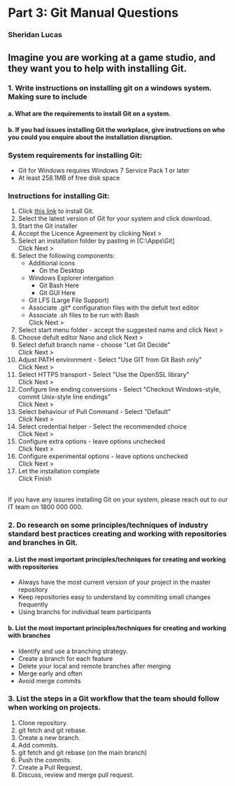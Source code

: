 # Part 3: Git Manual Questions
### Sheridan Lucas

## Imagine you are working at a game studio, and they want you to help with installing Git.

### 1.	Write instructions on installing git on a windows system. Making sure to include

#### a.	What are the requirements to install Git on a system.
#### b.	If you had issues installing Git the workplace, give instructions on who you could you enquire about the installation disruption.

### System requirements for installing Git: <br>
* Git for Windows requires Windows 7 Service Pack 1 or later
* At least 258.1MB of free disk space
### Instructions for installing Git: <br>
1. Click [this link](https://git-scm.com/download/win) to install Git.
1. Select the latest version of Git for your system and click download. 
1. Start the Git installer 
1. Accept the Licence Agreement by clicking Next >
1. Select an installation folder by pasting in [C:\Apps\Git] <br>
	Click Next >
1. Select the following components:
	* Additional icons
		* On the Desktop
	* Windows Explorer intergation
		* Git Bash Here
		* Git GUI Here
	* Git LFS (Large File Support)
	* Associate .git* configuration files with the defult text editor
	* Associate .sh files to be run with Bash <br>
	Click Next >
1. Select start menu folder - accept the suggested name and click Next >
1. Choose defult editor Nano and click Next >
1. Select defult branch name - choose "Let Git Decide" <br>
	Click Next >
1. Adjust PATH environment - Select "Use GIT from Git Bash only" <br>
	Click Next >
1. Select HTTPS transport - Select "Use the OpenSSL library" <br>
	Click Next >
1. Configure line ending conversions - Select "Checkout Windows-style, commit Unix-style line endings" <br>
	Click Next >
1. Select behaviour of Pull Command - Select "Default" <br>
	Click Next >
1. Select credential helper - Select the recommended choice <br>
	Click Next >
1. Configure extra options - leave options unchecked <br>
	Click Next >
1. Configure experimental options - leave options unchecked <br>
	Click Next >
1. Let the installation complete <br>
	Click Finish


<br>
If you have any issures installing Git on your system, please reach out to our IT team on 1800 000 000. 

### 2.	Do research on some principles/techniques of industry standard best practices creating and working with repositories and branches in Git. 

#### a.	List the most important principles/techniques for creating and working with repositories
* Always have the most current version of your project in the master repository
* Keep repositories easy to understand by commiting small changes frequently
* Using branchs for individual team participants

#### b.	List the most important principles/techniques for creating and working with branches
* Identify and use a branching strategy.
* Create a branch for each feature
* Delete your local and remote branches after merging
* Merge early and often
* Avoid merge commits 


### 3.	List the steps in a Git workflow that the team should follow when working on projects.
1. Clone repository.
1. git fetch and git rebase.
1. Create a new branch.
1. Add commits.
1. git fetch and git rebase (on the main branch)
1. Push the commits.
1. Create a Pull Request.
1. Discuss, review and merge pull request.
